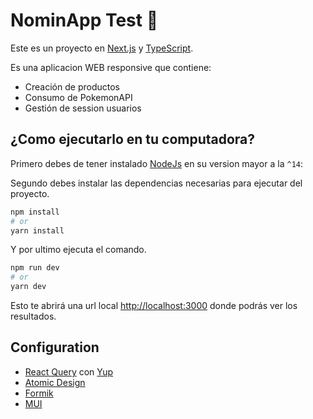 # NominApp Test 🚀

Este es un proyecto en [Next.js](https://nextjs.org/) y [TypeScript](https://www.typescriptlang.org/).

Es una aplicacion WEB responsive que contiene:

- Creación de productos
- Consumo de PokemonAPI
- Gestión de session usuarios

## ¿Como ejecutarlo en tu computadora?

Primero debes de tener instalado [NodeJs](https://nodejs.org/es/) en su version mayor a la `^14`:

Segundo debes instalar las dependencias necesarias para ejecutar del proyecto.

```bash
npm install
# or
yarn install
```

Y por ultimo ejecuta el comando.

```bash
npm run dev
# or
yarn dev
```

Esto te abrirá una url local [http://localhost:3000](http://localhost:3000) donde podrás ver los resultados.

## Configuration

- [React Query](https://react-query.tanstack.com/overview) con [Yup](https://github.com/jquense/yup)
- [Atomic Design](https://www.uifrommars.com/atomic-design-ventajas/)
- [Formik](https://formik.org/)
- [MUI](https://mui.com/material-ui/getting-started/overview/)
